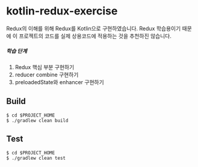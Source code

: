 # kotlin-redux-exercise
Redux의 이해를 위해 Redux를 Kotlin으로 구현하였습니다. Redux 학습용이기 때문에 이 프로젝트의 코드를 실제 상용코드에 적용하는 것을 추천하진 않습니다.

##### 학습 단계
1. Redux 핵심 부분 구현하기
2. reducer combine 구현하기
3. preloadedState와 enhancer 구현하기

## Build
```$xslt
$ cd $PROJECT_HOME
$ ./gradlew clean build
```

## Test
```$xslt
$ cd $PROJECT_HOME
$ ./gradlew clean test
```